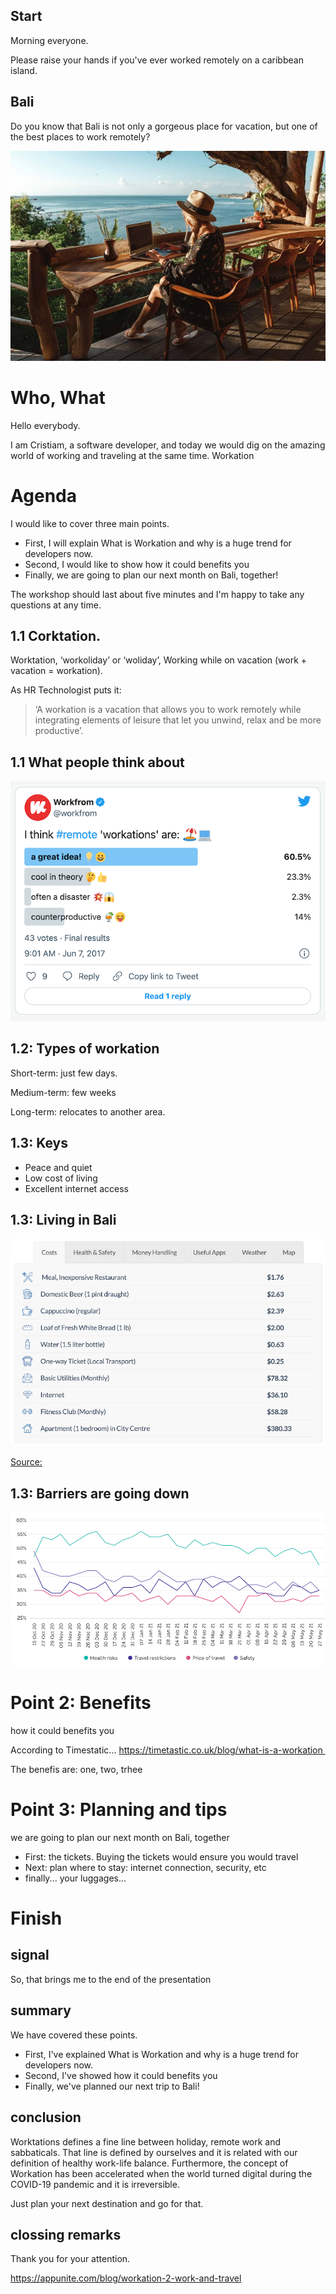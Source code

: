 ## Start
Morning everyone.

Please raise your hands if you've ever worked remotely on a caribbean island.

## Bali
Do you know that Bali is not only a gorgeous place for vacation, but one of the best places to work remotely?

![Woking remotely on Bali](images/bali-working.jpeg)

# Who, What
Hello everybody. 

I am Cristiam, a software developer, and today we would dig on the amazing world of working and traveling at the same time. Workation

# Agenda

I would like to cover three main points.

- First, I will explain What is Workation and why is a huge trend for developers now.
- Second, I would like to show how it could benefits you
- Finally, we are going to plan our next month on Bali, together!

The workshop should last about five minutes and I'm happy to take any questions at any time.

## 1.1 Corktation.

Worktation, ‘workoliday’ or ‘woliday’, 
Working while on vacation (work + vacation = workation).

As HR Technologist puts it:

> ‘A workation is a vacation that allows you to work remotely while integrating elements of leisure that let you unwind, relax and be more productive’.

## 1.1 What people think about
![Opinions](images/01_1_twitterpool.png)


## 1.2: Types of workation

Short-term: just few days.

Medium-term: few weeks

Long-term: relocates to another area. 

## 1.3: Keys

- Peace and quiet
- Low cost of living
- Excellent internet access

## 1.3: Living in Bali
![Living in Bali](images/01_3_living_bali.png)

[Source: ](https://digitalnomads.world/city-guide/bali/#Costs)

## 1.3: Barriers are going down
![Barriers](images/01_3_trend.png)


# Point 2: Benefits 

how it could benefits you

According to Timestatic... https://timetastic.co.uk/blog/what-is-a-workation 

The benefis are: one, two, trhee

# Point 3: Planning and tips

we are going to plan our next month on Bali, together
- First: the tickets. Buying the tickets would ensure you would travel
- Next: plan where to stay: internet connection, security, etc
- finally... your luggages...


# Finish

## signal
So, that brings me to the end of the presentation

## summary
We have covered these points.

- First, I've explained What is Workation and why is a huge trend for developers now.
- Second, I've showed how it could benefits you
- Finally, we've planned our next trip to Bali!

## conclusion
Worktations defines a fine line between holiday, remote work and sabbaticals. That  line is defined by ourselves and it is related with our definition of healthy work-life balance. Furthermore, the concept of Workation has been accelerated when the world turned digital during the COVID-19 pandemic and it is irreversible. 

Just plan your next destination and go for that. 

## clossing remarks
Thank you for your attention.












https://appunite.com/blog/workation-2-work-and-travel


